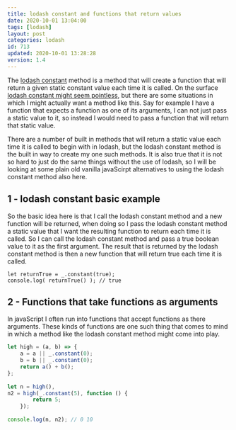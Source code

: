 ```yaml
---
title: lodash constant and functions that return values
date: 2020-10-01 13:04:00
tags: [lodash]
layout: post
categories: lodash
id: 713
updated: 2020-10-01 13:28:28
version: 1.4
---
```


The [lodash constant](https://lodash.com/docs/4.17.15#constant) method is a method that will create a function that will return a given static constant value each time it is called. On the surface [lodash constant might seem pointless](https://stackoverflow.com/questions/49755476/why-would-one-need-to-use-lodash-fp-constant), but there are some situations in which I might actually want a method like this. Say for example I have a function that expects a function as one of its arguments, I can not just pass a static value to it, so instead I would need to pass a function that will return that static value.

There are a number of built in methods that will return a static value each time it is called to begin with in lodash, but the lodash constant method is the built in way to create my one such methods. It is also true that it is not so hard to just do the same things without the use of lodash, so I will be looking at some plain old vanilla javaScirpt alternatives to using the lodash constant method also here.

<!-- more -->

## 1 - lodash constant basic example

So the basic idea here is that I call the lodash constant method and a new function will be returned, when doing so I pass the lodash constant method a static value that I want the resulting function to return each time it is called. So I can call the lodash constant method and pass a true boolean value to it as the first argument. The result that is returned by the lodash constant method is then a new function that will return true each time it is called.

```
let returnTrue = _.constant(true);
console.log( returnTrue() ); // true
```

## 2 - Functions that take functions as arguments

In javaScript I often run into functions that accept functions as there arguments. These kinds of functions are one such thing that comes to mind in which a method like the lodash constant method might come into play.

```js
let high = (a, b) => {
    a = a || _.constant(0);
    b = b || _.constant(0);
    return a() + b();
};
 
let n = high(),
n2 = high(_.constant(5), function () {
        return 5;
    });
 
console.log(n, n2); // 0 10
```
